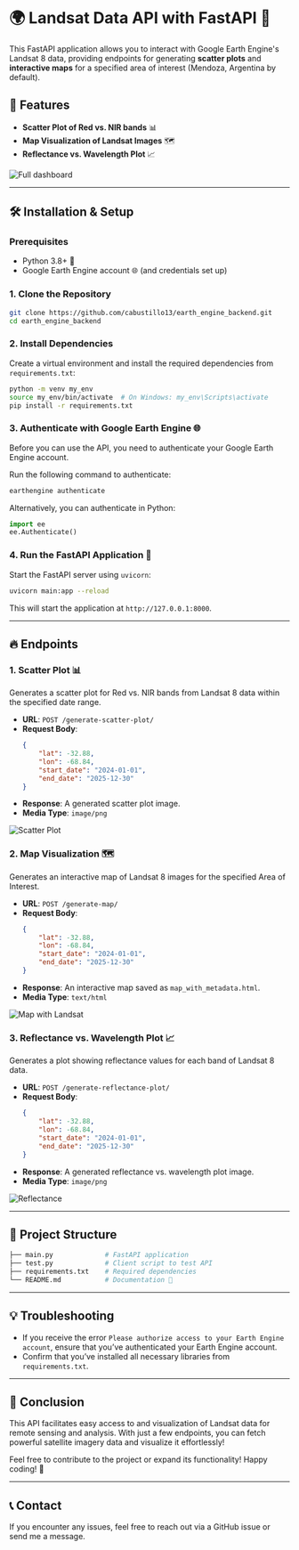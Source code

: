 # 🌍 Landsat Data API with FastAPI 🚀

This FastAPI application allows you to interact with Google Earth Engine's Landsat 8 data, providing endpoints for generating **scatter plots** and **interactive maps** for a specified area of interest (Mendoza, Argentina by default).

## 🌟 Features

- **Scatter Plot of Red vs. NIR bands** 📊
- **Map Visualization of Landsat Images** 🗺️
- **Reflectance vs. Wavelength Plot** 📈

![Full dashboard](./images/full_dashboard.JPG)

---

## 🛠️ Installation & Setup

### Prerequisites

- Python 3.8+ 🐍
- Google Earth Engine account 🌐 (and credentials set up)

### 1. Clone the Repository

```bash
git clone https://github.com/cabustillo13/earth_engine_backend.git
cd earth_engine_backend
```

### 2. Install Dependencies

Create a virtual environment and install the required dependencies from `requirements.txt`:

```bash
python -m venv my_env
source my_env/bin/activate  # On Windows: my_env\Scripts\activate
pip install -r requirements.txt
```

### 3. Authenticate with Google Earth Engine 🌐

Before you can use the API, you need to authenticate your Google Earth Engine account.

Run the following command to authenticate:

```bash
earthengine authenticate
```

Alternatively, you can authenticate in Python:

```python
import ee
ee.Authenticate()
```

### 4. Run the FastAPI Application 🚀

Start the FastAPI server using `uvicorn`:

```bash
uvicorn main:app --reload
```

This will start the application at `http://127.0.0.1:8000`.

---

## 🔥 Endpoints

### 1. **Scatter Plot** 📊

Generates a scatter plot for Red vs. NIR bands from Landsat 8 data within the specified date range.

- **URL**: `POST /generate-scatter-plot/`
- **Request Body**: 
    ```json
    {
        "lat": -32.88,
        "lon": -68.84,
        "start_date": "2024-01-01",
        "end_date": "2025-12-30"
    }
    ```
- **Response**: A generated scatter plot image.
- **Media Type**: `image/png`

![Scatter Plot](./static/scatter_plot.png)

### 2. **Map Visualization** 🗺️

Generates an interactive map of Landsat 8 images for the specified Area of Interest.

- **URL**: `POST /generate-map/`
- **Request Body**: 
    ```json
    {
        "lat": -32.88,
        "lon": -68.84,
        "start_date": "2024-01-01",
        "end_date": "2025-12-30"
    }
    ```
- **Response**: An interactive map saved as `map_with_metadata.html`.
- **Media Type**: `text/html`

![Map with Landsat](./images/map_with_landsat.JPG)

### 3. **Reflectance vs. Wavelength Plot** 📈

Generates a plot showing reflectance values for each band of Landsat 8 data.

- **URL**: `POST /generate-reflectance-plot/`
- **Request Body**: 
    ```json
    {
        "lat": -32.88,
        "lon": -68.84,
        "start_date": "2024-01-01",
        "end_date": "2025-12-30"
    }
    ```
- **Response**: A generated reflectance vs. wavelength plot image.
- **Media Type**: `image/png`

![Reflectance](./static/reflectance_vs_wavelength.png)

---

## 📂 Project Structure

```bash
├── main.py             # FastAPI application
├── test.py             # Client script to test API
├── requirements.txt    # Required dependencies
└── README.md           # Documentation 📄
```

---

## 💡 Troubleshooting

- If you receive the error `Please authorize access to your Earth Engine account`, ensure that you’ve authenticated your Earth Engine account.
- Confirm that you’ve installed all necessary libraries from `requirements.txt`.

---

## 🎉 Conclusion

This API facilitates easy access to and visualization of Landsat data for remote sensing and analysis. With just a few endpoints, you can fetch powerful satellite imagery data and visualize it effortlessly!

Feel free to contribute to the project or expand its functionality! Happy coding! 🚀

---

## 📞 Contact

If you encounter any issues, feel free to reach out via a GitHub issue or send me a message.
